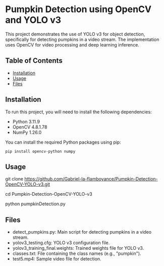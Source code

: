 # Pumpkin Detection using OpenCV and YOLO v3

This project demonstrates the use of YOLO v3 for object detection, specifically for detecting pumpkins in a video stream. The implementation uses OpenCV for video processing and deep learning inference.

## Table of Contents
- [Installation](#installation)
- [Usage](#usage)
- [Files](#files)


## Installation

To run this project, you will need to install the following dependencies:

- Python 3.11.9
- OpenCV 4.8.1.78
- NumPy 1.26.0

You can install the required Python packages using pip:

    pip install opencv-python numpy


## Usage

  git clone https://github.com/Gabriel-la-flamboyance/Pumpkin-Detection-OpenCV-YOLO-v3.git

  cd Pumpkin-Detection-OpenCV-YOLO-v3

  python pumpkinDetection.py


## Files

- detect_pumpkins.py: Main script for detecting pumpkins in a video stream.
- yolov3_testing.cfg: YOLO v3 configuration file.
- yolov3_training_final.weights: Trained weights file for YOLO v3.
- classes.txt: File containing the class names (e.g., "pumpkin").
- test5.mp4: Sample video file for detection.

